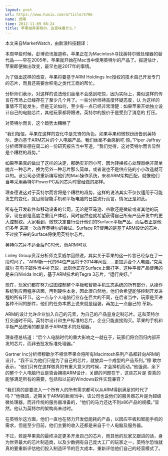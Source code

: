 ```yaml
---
layout: post
url: https://www.huxiu.com/article/5706
name: 虎嗅
time: 2012-11-09 08:24
title: 苹果抛弃英特尔，这意味着什么？
---
```

本文来自MarketWatch，由新浪科技翻译：

本周早些时候，彭博资讯报道称，苹果正在为Macintosh寻找英特尔微处理器的替代品——早在2005年，苹果就开始在Mac当中使用英特尔的产品了。报道估计，苹果即便做出改变，最早也是2017年的事情。

为了做出这样的改变，苹果将要基于ARM Holdings Inc授权的技术自己开发专门的芯片，而且还需要台积电之类代工商的帮忙。

分析师们表示，对这样的说法他们丝毫不会感到吃惊，因为实际上，类似这样的传言在市场上已经存在了至少几个月了。一些分析师持高度怀疑态度，认 为这样的事情不可能发生，但是无论如何，至少有一点已经非常清楚：如果苹果开始独立设计自己的电脑芯片，其他玩家都将跟进。英特尔的股价于是受到了消息的 打压。

对英特尔而言，这个趋势太糟糕了

“我们相信，苹果在这样的变化中是先锋的角色，如果苹果和微软纷纷告别英特尔，走向基于ARM芯片的个人电脑产品，我们丝毫不会感到吃 惊。”Piper Jaffray分析师理查德在周二的一份研究报告当中写道，“我们觉得，这对英特尔而言显然是个糟糕的趋势。”

如果苹果真的做出了这样的决定，那确实非同小可，因为转换核心处理器绝非简单抛弃一种芯片，换为另外一种芯片那么简单，或者说也不是供应链的小小改造就可以的。该公司必须重新编写他们的Mac操作系统，来和ARM架构匹配，就像他们当年采用英特尔PowerPC系列芯片时曾经做的那样。

理查德说这对于英特尔而言将是个糟糕的趋势，这样的说法其实不仅仅适用于可能发生的变化，就目前智能手机和平板电脑的日益流行而言，情况正是如此。

所有在开发软件和移动设备的公司，无论是亚马逊、谷歌还是微软或者其他的玩家，现在都是高度注重用户体验，同时自然也就希望获得自己所有产品开发中的更大控制权。大家看到，微软决定自行设计他们的Surface平板产品，而后者正是他们多年 来第一次放弃英特尔的尝试。Surface RT使用的是基于ARM设计的芯片，不过接下来的Surface将使用英特尔芯片。

英特尔芯片不适合后PC时代，而ARM可以

Linley Group资深分析师克莱威尔回顾说，其实关于苹果的这一传言已经存在了一段时间了。“ARM新一代的64位产品将于2014年问世……更加适合个人电脑。”克莱威尔 在电子邮件当中补充说，此刻他正在Surface上面打字，这种平板产品使用的是来自Nivida Inc的，基于ARM技术的Tegra 3芯片，“运行良好。”

现在，玩家们都在努力试图控制整个平板和智能手机生态系统的所有部分，从操作系统到应用程序店面，再到硬件本身，因此很自然地，他们会希望能够控制开发进程的所有环节。这一点与个人电脑行业存在巨大的不同，在后者当中，玩家是买进各种不同的部件，他们的任务本质上说来就是组装，再加上一点自己的 革新。

ARM的设计允许企业加入自己的元素，为自己的产品量身定制芯片。这和英特尔打交道时不同。英特尔设计和生产标准的芯片，企业只能直接购买。苹果的手机和平板产品使用的都是基于ARM技术的处理器。

理查德总结道：“后个人电脑时代的重大影响之一就在于，玩家们将会回归内部开发的芯片，而非去批发标准处理器。”

Gartner Inc分析师穆歇尔不相信苹果会将所有Macintosh系列产品都转向ARM的设计。“我不认为他们只是为了自己的芯片，就放弃一个成型的产品系列。”穆 歇尔表示，“他们只有在这样做真的有重大意义的时候，才会择机而动。”他强调，余下的整个个人电脑行业是否会拥抱ARM设计，关键的问题在于，这些芯片是 否真的能够满足所有的需要，包括和以前的Windows软件实现兼容？

“我们真的是要进入一个所有人的所有需求都可以从ARM得到满足的时代了吗？”他强调，近期关于ARM的新闻当中，该公司也说他们的服务器芯片是为超级微处理器，而非传统的服务器准备的，“他们的马力还达不到x86产品的规模。”显然，他认为英特尔的架构尚未过时。

在英特尔这方面，他们一直也在努力开发低能耗的产品，以因应平板和智能手机的需求，但是至少目前，他们主要的收入还都是来自于个人电脑及服务器。

不过，若是苹果真的最终决定更多开发自己的芯片，而其他的玩家又跟进的话，身为世界最大的芯片制造商，以及少数拥有自己庞大工厂的玩家之一，英特尔恐怕就真的要重新评估他们投入制造环节的巨大成本，重新评估他们自己的经营模式了。

